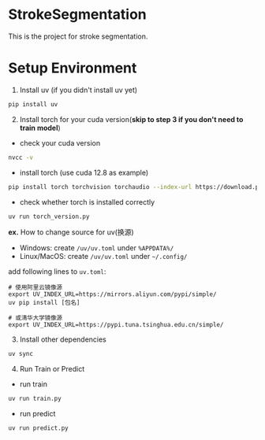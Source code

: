 # StrokeSegmentation

This is the project for stroke segmentation.

# Setup Environment

1. Install uv (if you didn't install uv yet)

```bash
pip install uv
```

2. Install torch for your cuda version(**skip to step 3 if you don't need to train model**)

- check your cuda version
```bash
nvcc -v
```
- install torch (use cuda 12.8 as example)
```bash
pip install torch torchvision torchaudio --index-url https://download.pytorch.org/whl/cu128
```

- check whether torch is installed correctly
```bash
uv run torch_version.py
```

**ex.** How to change source for uv(换源)

- Windows:
create `/uv/uv.toml` under `%APPDATA%/`
- Linux/MacOS:
create `/uv/uv.toml` under `~/.config/`

add following lines to `uv.toml`:

```
# 使用阿里云镜像源
export UV_INDEX_URL=https://mirrors.aliyun.com/pypi/simple/
uv pip install [包名]

# 或清华大学镜像源
export UV_INDEX_URL=https://pypi.tuna.tsinghua.edu.cn/simple/
```

3. Install other dependencies

```bash
uv sync
```

4. Run Train or Predict

- run train
```bash
uv run train.py
```

- run predict
```bash
uv run predict.py
```
